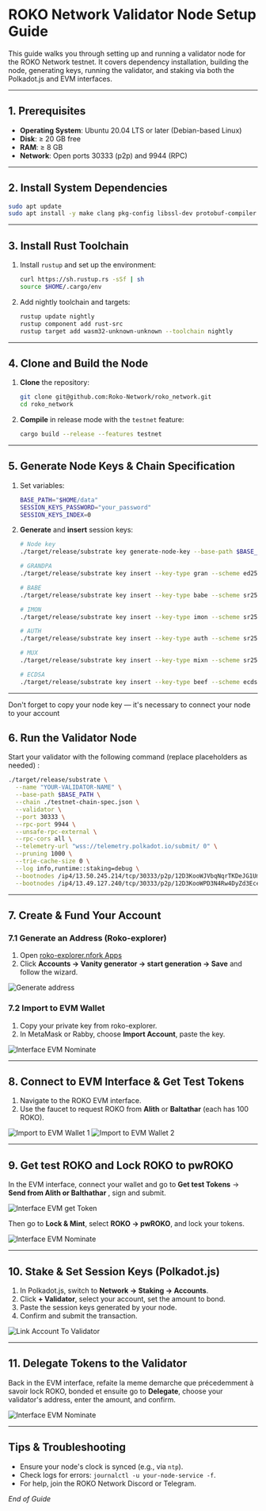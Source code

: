 # ROKO Network Validator Node Setup Guide

This guide walks you through setting up and running a validator node for the ROKO Network testnet. It covers dependency installation, building the node, generating keys, running the validator, and staking via both the Polkadot.js and EVM interfaces.

---

## 1. Prerequisites

- **Operating System**: Ubuntu 20.04 LTS or later (Debian-based Linux)
- **Disk**: ≥ 20 GB free
- **RAM**: ≥ 8 GB
- **Network**: Open ports 30333 (p2p) and 9944 (RPC)

---

## 2. Install System Dependencies

```bash
sudo apt update
sudo apt install -y make clang pkg-config libssl-dev protobuf-compiler build-essential git curl llvm
```

---

## 3. Install Rust Toolchain

1. Install `rustup` and set up the environment:

   ```bash
   curl https://sh.rustup.rs -sSf | sh
   source $HOME/.cargo/env
   ```

2. Add nightly toolchain and targets:

   ```bash
   rustup update nightly
   rustup component add rust-src
   rustup target add wasm32-unknown-unknown --toolchain nightly
   ```

---

## 4. Clone and Build the Node

1. **Clone** the repository:

   ```bash
   git clone git@github.com:Roko-Network/roko_network.git
   cd roko_network
   ```

2. **Compile** in release mode with the `testnet` feature:

   ```bash
   cargo build --release --features testnet
   ```

---

## 5. Generate Node Keys & Chain Specification



1. Set variables:

   ```bash
   BASE_PATH="$HOME/data"
   SESSION_KEYS_PASSWORD="your_password"
   SESSION_KEYS_INDEX=0
   ```

2. **Generate** and **insert** session keys:

   ```bash
   # Node key
   ./target/release/substrate key generate-node-key --base-path $BASE_PATH

   # GRANDPA
   ./target/release/substrate key insert --key-type gran --scheme ed25519 --base-path $BASE_PATH --suri //$SESSION_KEYS_PASSWORD//fir//ed//$SESSION_KEYS_INDEX

   # BABE
   ./target/release/substrate key insert --key-type babe --scheme sr25519 --base-path $BASE_PATH --suri //$SESSION_KEYS_PASSWORD/fir/sr/$SESSION_KEYS_INDEX

   # IMON
   ./target/release/substrate key insert --key-type imon --scheme sr25519 --base-path $BASE_PATH --suri //$SESSION_KEYS_PASSWORD/fir/sr/$SESSION_KEYS_INDEX

   # AUTH
   ./target/release/substrate key insert --key-type auth --scheme sr25519 --base-path $BASE_PATH --suri //$SESSION_KEYS_PASSWORD/fir/sr/$SESSION_KEYS_INDEX

   # MUX
   ./target/release/substrate key insert --key-type mixn --scheme sr25519 --base-path $BASE_PATH --suri //$SESSION_KEYS_PASSWORD/fir/sr/$SESSION_KEYS_INDEX

   # ECDSA
   ./target/release/substrate key insert --key-type beef --scheme ecdsa --base-path $BASE_PATH --suri //$SESSION_KEYS_PASSWORD//fir//ecdsa//$SESSION_KEYS_INDEX
   ```

---
Don't forget to copy your node key — it's necessary to connect your node to your account

## 6. Run the Validator Node

Start your validator with the following command (replace placeholders as needed) :

```bash
./target/release/substrate \
  --name "YOUR-VALIDATOR-NAME" \
  --base-path $BASE_PATH \
  --chain ./testnet-chain-spec.json \
  --validator \
  --port 30333 \
  --rpc-port 9944 \
  --unsafe-rpc-external \
  --rpc-cors all \
  --telemetry-url "wss://telemetry.polkadot.io/submit/ 0" \
  --pruning 1000 \
  --trie-cache-size 0 \
  --log info,runtime::staking=debug \
  --bootnodes /ip4/13.50.245.214/tcp/30333/p2p/12D3KooWJVbqNqrTKDeJG1UmDcqVj9GPAimS7SK68DjUGahCKJkN \
  --bootnodes /ip4/13.49.127.240/tcp/30333/p2p/12D3KooWPD3N4Rw4DyZd3EcevMebVBPQadTHryeEHfxEYuAZctwQ
```

---

## 7. Create & Fund Your Account

### 7.1 Generate an Address (Roko-explorer)

1. Open [roko-explorer.nfork Apps](https://roko-explorer.ntfork.com/#/accounts/vanity)
2. Click **Accounts → Vanity generator → start generation → Save** and follow the wizard.

![Generate address](assets/GenerateAdress.png)


### 7.2 Import to EVM Wallet

1. Copy your private key from roko-explorer.
2. In MetaMask or Rabby, choose **Import Account**, paste the key.

![Interface EVM Nominate](assets/interfaceEVM_nominate.png)

---

## 8. Connect to EVM Interface & Get Test Tokens

1. Navigate to the ROKO EVM interface.
2. Use the faucet to request ROKO from **Alith** or **Baltathar** (each has 100 ROKO).

![Import to EVM Wallet 1](assets/ImportToEVMWallet1.png)
![Import to EVM Wallet 2](assets/ImportToEVMWallet2.png)

---

## 9. Get test ROKO and Lock ROKO to pwROKO

In the EVM interface, connect your wallet and go to **Get test Tokens** → **Send from Alith or Balthathar** , sign and submit.

![Interface EVM get Token](assets/EVMInterface_GetTOKEN.png)


Then go to **Lock & Mint**, select **ROKO → pwROKO**, and lock your tokens.

![Interface EVM Nominate](assets/interfaceEVM_nominate.png)

---

## 10. Stake & Set Session Keys (Polkadot.js)

1. In Polkadot.js, switch to **Network → Staking → Accounts**.
2. Click **+ Validator**, select your account, set the amount to bond.
3. Paste the session keys generated by your node. 
4. Confirm and submit the transaction.

![Link Account To Validator](assets/LinkAccountToValidator.png)

---

## 11. Delegate Tokens to the Validator

Back in the EVM interface, refaite la meme demarche que précedemment à savoir lock ROKO, bonded et ensuite go to **Delegate**, choose your validator's address, enter the amount, and confirm.

![Interface EVM Nominate](assets/interfaceEVM_nominate.png)


---

## Tips & Troubleshooting

- Ensure your node's clock is synced (e.g., via `ntp`).
- Check logs for errors: `journalctl -u your-node-service -f`.
- For help, join the ROKO Network Discord or Telegram.

*End of Guide*


